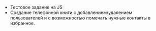 - Тестовое задание на JS
- Создание телефонной книги с добавлением/удалением пользователей и с возможностью помечать нужные контакты в избранное.

